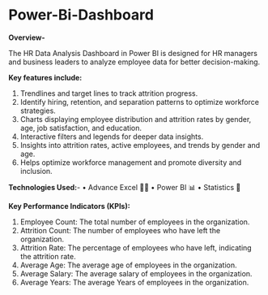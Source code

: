 # Power-Bi-Dashboard
**Overview-**

The HR Data Analysis Dashboard in Power BI is designed for HR managers and business leaders to analyze employee data for better decision-making.

**Key features include:**

1. Trendlines and target lines to track attrition progress.
2. Identify hiring, retention, and separation patterns to optimize workforce strategies.
3. Charts displaying employee distribution and attrition rates by gender, age, job satisfaction, and education.
4. Interactive filters and legends for deeper data insights.
5. Insights into attrition rates, active employees, and trends by gender and age.
6. Helps optimize workforce management and promote diversity and inclusion.

**Technologies Used:**-
• Advance Excel 👨‍💻 
• Power BI 📊
• Statistics 📜

**Key Performance Indicators (KPIs):**
1. Employee Count: The total number of employees in the organization.
2. Attrition Count: The number of employees who have left the organization.
3. Attrition Rate: The percentage of employees who have left, indicating the attrition rate.
4. Average Age: The average age of employees in the organization.
5. Average Salary: The average salary of employees in the organization.
6. Average Years: The average Years of employees in the organization.
